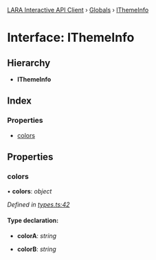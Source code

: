 [LARA Interactive API Client](../README.md) › [Globals](../globals.md) › [IThemeInfo](ithemeinfo.md)

# Interface: IThemeInfo

## Hierarchy

* **IThemeInfo**

## Index

### Properties

* [colors](ithemeinfo.md#colors)

## Properties

###  colors

• **colors**: *object*

*Defined in [types.ts:42](../../../lara-typescript/src/interactive-api-client/types.ts#L42)*

#### Type declaration:

* **colorA**: *string*

* **colorB**: *string*
